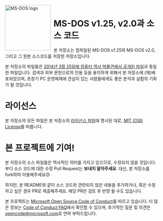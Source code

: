 <img width="150" height="150" align="left" style="float: left; margin: 0 10px 0 0;" alt="MS-DOS logo" src="https://github.com/Microsoft/MS-DOS/blob/master/msdos-logo.png">   

# MS-DOS v1.25, v2.0과 소스 코드
본 저장소는 컴파일된 MS-DOS v1.25와 MS-DOS v2.0, 그리고 그 원본 소스코드를 저장한 저장소입니다.

본 저장소의 파일들은 [2014년 3월 25일에 컴퓨터 역사 박물관에서 공개된 파일]( http://www.computerhistory.org/atchm/microsoft-ms-dos-early-source-code/)과 동일한 파일입니다. 검색과 외부 문헌으로의 인용 등을 용이하게  위해서 본 저장소에 (재)배포되었으며, 초창기 PC 운영체제에 관심이 있는 사람들에게도 좋은 분석과 실험의 기회가 될 것입니다.

# 라이선스
본 저장소의 모든 파일은 본 저장소의 [라이선스 파일](https://github.com/Microsoft/MS-DOS/blob/master/LICENSE.md)에 명시된 대로,  [MIT (OSI) License](https://github.com/Microsoft/MS-DOS/blob/master/LICENSE.md)를 따릅니다.

# 본 프로젝트에 기여!
본 저장소의 소스 파일들은 역사적인 의미를 가지고 있으므로, 수정되지 않을 것입니다. 부디 소스 코드에 대한 수정 Pull Request는 **보내지 말아주세요**. 대신, 본 저장소를 fork하여 이용해주세요😊

하지만, 본 README와 같이 소스 코드와 관련되지 않은 내용을 추가하거나, 혹은 수정하고 싶은 경우 PR로 제출해주세요. 해당 PR은 검토 후 반영 될 수도 있습니다.

본 프로젝트는 [Microsoft Open Source Code of Conduct](https://opensource.microsoft.com/codeofconduct/)를 따르고 있습니다. 더 많은 정보는 [Code of Conduct FAQ](https://opensource.microsoft.com/codeofconduct/faq/)에서 확인할 수 있으며, 추가적인 질문 및 의견은[opencode@microsoft.com](mailto:opencode@microsoft.com)로 연락 부탁드립니다. 
